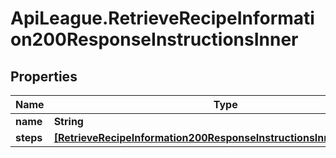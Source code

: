 # ApiLeague.RetrieveRecipeInformation200ResponseInstructionsInner

## Properties

Name | Type | Description | Notes
------------ | ------------- | ------------- | -------------
**name** | **String** |  | [optional] 
**steps** | [**[RetrieveRecipeInformation200ResponseInstructionsInnerStepsInner]**](RetrieveRecipeInformation200ResponseInstructionsInnerStepsInner.md) |  | [optional] 


